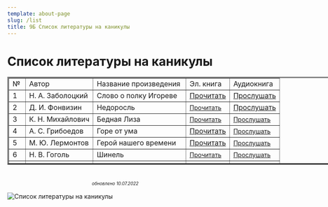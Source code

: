 ```yaml
---
template: about-page
slug: /list
title: 9Б Список литературы на каникулы
---
```

<h1>Список литературы на каникулы</h1>
<a href="https://ilibrary.ru/text/5/p.1/index.html" target="_blank"></a>
<table style="width: 803px; height: 201px;" border="3">
	<tbody>
		<tr>
			<td>№</td>
			<td>Автор</td>
			<td colspan="2">Название произведения&nbsp;</td>
			<td>Эл. книга&nbsp;</td>
			<td>Аудиокнига</td>
		</tr>
		<tr>
			<td>1</td>
			<td>Н. А. Заболоцкий<br />
			</td>
			<td colspan="2">Слово о полку Игореве<br />
			</td>
			<td><a href="https://www.culture.ru/poems/39048/slovo-o-polku-igoreve" target="_blank">Прочитать</a><br />
			</td>
			<td><a href="https://knigavuhe.org/book/slovo-o-polku-igoreve-1/" target="_blank">Прослушать</a></td>
		</tr>
		<tr>
			<td>2</td>
			<td>Д. И. Фонвизин</td>
			<td colspan="2">Недоросль</td>
			<td><span style="color: rgb(65, 65, 65); font-size: 14px"><a href="https://rvb.ru/18vek/fonvizin/01text/vol1/01theatre/003.htm" target="_blank">Прочитать</a></span></td>
			<td><a href="https://knigavuhe.org/book/nedorosl-1/" target="_blank">Прослушать</a></td>
		</tr>
		<tr>
			<td>3</td>
			<td>К. Н. Михайлович</td>
			<td colspan="2">Бедная Лиза<br class="Apple-interchange-newline" />
			</td>
			<td><span style="color: rgb(65, 65, 65); font-size: 14px"><a href="https://ilibrary.ru/text/1087/p.1/index.html" target="_blank">Прочитать</a></span></td>
			<td><span style="color: rgb(65, 65, 65); font-size: 14px"><a href="https://knigavuhe.org/book/bednaja-liza/" target="_blank">Прослушать</a></span></td>
		</tr>
		<tr>
			<td>4</td>
			<td>А. С. Грибоедов</td>
			<td colspan="2">Горе от ума</td>
			<td><a href="https://ilibrary.ru/text/5/p.1/index.html" target="_blank">Прочитать</a></td>
			<td><span style="color: rgb(65, 65, 65); font-size: 14px"><a href="https://knigavuhe.org/book/gore-ot-uma-1/" target="_blank">Прослушать</a></span></td>
		</tr>
		<tr>
			<td>5</td>
			<td>М. Ю. Лермонтов</td>
			<td colspan="2">Герой нашего времени</td>
			<td><a href="https://ilibrary.ru/text/12/p.1/index.html" target="_blank">Прочитать</a></td>
			<td><span style="color: rgb(65, 65, 65); font-size: 14px"><a href="https://knigavuhe.org/book/gerojj-nashego-vremeni-3/" target="_blank">Прослушать</a></span></td>
		</tr>
		<tr>
			<td>6</td>
			<td>Н. В. Гоголь</td>
			<td>Шинель</td>
			<td rowspan="1" colspan="2"><span style="color: rgb(65, 65, 65); font-size: 14px"><a href="https://ilibrary.ru/text/980/p.1/index.html" target="_blank">Прочитать</a></span></td>
			<td><span style="color: rgb(65, 65, 65); font-size: 14px"><a href="https://knigavuhe.org/book/shinel/" target="_blank">Прослушать</a></span></td>
		</tr>
		<tr>
			<td>7</td>
			<td>А. И. Куприн</td>
			<td colspan="2">Гранатовый браслет</td>
			<td><span style="color: rgb(65, 65, 65); font-size: 14px"><a href="https://ilibrary.ru/text/1022/p.1/index.html" target="_blank">Прочитать</a></span></td>
			<td><span style="color: rgb(65, 65, 65); font-size: 14px"><a href="https://knigavuhe.org/book/granatovyjj-braslet-4/" target="_blank">Прослушать</a></span></td>
		</tr>
		<tr>
			<td>8</td>
			<td>В. М. Шукшин</td>
			<td colspan="2">Обида</td>
			<td><span style="color: rgb(65, 65, 65); font-size: 14px"><a href="https://www.litmir.me/br/?b=27156&amp;p=1" target="_blank">Прочитать</a></span></td>
			<td><span style="color: rgb(65, 65, 65); font-size: 14px"><a href="https://akniga.org/shukshin-vasiliy-obida" target="_blank">Прослушать</a></span></td>
		</tr>
		<tr>
			<td>9</td>
			<td>В. Г. Распутин</td>
			<td colspan="2">Пожар</td>
			<td><span style="color: rgb(65, 65, 65); font-size: 14px"><a href="https://www.litmir.me/br/?b=22932&amp;p=1" target="_blank">Прочитать</a></span></td>
			<td><span style="color: rgb(65, 65, 65); font-size: 14px"><a href="https://knigorai.com/books/129652" target="_blank">Прослушать</a></span></td>
		</tr>
		<tr>
			<td>10</td>
			<td>Айзек Азимов</td>
			<td colspan="2">Двухсотлетний человек</td>
			<td><span style="color: rgb(65, 65, 65); font-size: 14px"><span style="color: rgb(65, 65, 65); font-size: 14px"><a href="https://www.litmir.me/br/?b=2187&amp;p=1" target="_blank">Прочитать</a></span></span></td>
			<td><span style="color: rgb(65, 65, 65); font-size: 14px"><a href="https://knigavuhe.org/book/dvukhsotletnijj-chelovek-1/" target="_blank">Прослушать</a></span></td>
		</tr>
		<tr>
			<td>11</td>
			<td>А. С. Пушкин</td>
			<td colspan="2">Евгений Онегин</td>
			<td><span style="color: rgb(65, 65, 65); font-size: 14px"><a href="https://ilibrary.ru/text/436/p.2/index.html" target="_blank">Прочитать</a></span></td>
			<td><span style="color: rgb(65, 65, 65); font-size: 14px"><a href="https://knigavuhe.org/book/evgenijj-onegin-6/" target="_blank">Прослушать</a></span></td>
		</tr>
	</tbody>
</table>
<span style="text-align: right;">
<div style="text-align: start;">&nbsp; &nbsp; &nbsp; &nbsp; &nbsp; &nbsp; &nbsp; &nbsp; &nbsp; &nbsp; &nbsp; &nbsp; &nbsp; &nbsp; &nbsp; &nbsp; &nbsp; &nbsp; &nbsp; &nbsp; &nbsp; &nbsp; &nbsp; &nbsp; &nbsp; &nbsp; &nbsp; &nbsp; &nbsp; &nbsp; &nbsp; &nbsp; &nbsp; &nbsp; &nbsp; &nbsp; &nbsp; &nbsp; &nbsp; &nbsp; &nbsp; &nbsp; &nbsp; &nbsp; &nbsp; &nbsp; &nbsp; &nbsp; &nbsp; &nbsp; &nbsp; &nbsp; &nbsp; &nbsp; &nbsp; &nbsp; &nbsp; &nbsp; &nbsp; &nbsp; &nbsp; &nbsp; &nbsp; &nbsp; &nbsp; &nbsp; &nbsp; &nbsp; &nbsp; &nbsp; &nbsp; &nbsp; &nbsp; &nbsp; &nbsp; &nbsp; &nbsp; &nbsp; &nbsp; &nbsp; &nbsp; &nbsp; &nbsp; &nbsp; &nbsp; &nbsp; &nbsp; &nbsp; &nbsp;<span style="font-size: 10px; font-style: italic;">обновлено 10.07.2022</span></div>
</span>

![Список литературы на каникулы](https://podruzke.ru/wp-content/uploads/2021/09/0-36.jpg "Список литературы на каникулы")